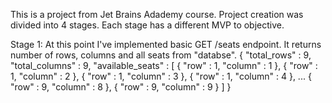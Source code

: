This is a project from Jet Brains Adademy course. Project creation was divided into 4 stages. Each stage has a different MVP to objective.

Stage 1:
At this point I've implemented basic GET /seats endpoint. It returns number of rows, columns and all seats from "databse".
{
  "total_rows" : 9,
  "total_columns" : 9,
  "available_seats" : [ {
    "row" : 1,
    "column" : 1
  }, {
    "row" : 1,
    "column" : 2
  }, {
    "row" : 1,
    "column" : 3
  }, {
    "row" : 1,
    "column" : 4
  },
  ...
  {
    "row" : 9,
    "column" : 8
  }, {
    "row" : 9,
    "column" : 9
  } ]
}
